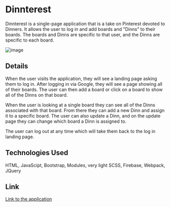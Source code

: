 # Dinnterest

Dinnterest is a single-page application that is a take on Pinterest devoted to Dinners. It allows the user to log in and add boards and "Dinns" to their boards. The boards and Dinns are specific to that user, and the Dinns are specific to each board.

![image](https://i.imgur.com/V2yGK5H.gif)

## Details

When the user visits the application, they will see a landing page asking them to log in. After logging in via Google, they will see a page showing all of their boards. The user can then add a board or click on a board to show all of the Dinns on that board.

When the user is looking at a single board they can see all of the Dinns associated with that board. From there they can add a new Dinn and assign it to a specific board. The user can also update a Dinn, and on the update page they can change which board a Dinn is assigned to.

The user can log out at any time which will take them back to the log in landing page.

## Technologies Used

HTML, JavaScipt, Bootstrap, Modules, very light SCSS, Firebase, Webpack, JQuery

## Link

[Link to the application](https://dinnterest.web.app/)